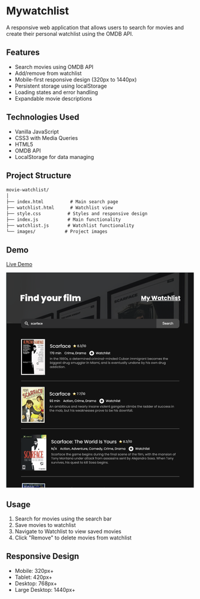 # Mywatchlist

A responsive web application that allows users to search for movies and create their personal watchlist using the OMDB API.

## Features

- Search movies using OMDB API
- Add/remove from watchlist
- Mobile-first responsive design (320px to 1440px)
- Persistent storage using localStorage
- Loading states and error handling
- Expandable movie descriptions

## Technologies Used

- Vanilla JavaScript
- CSS3 with Media Queries
- HTML5
- OMDB API
- LocalStorage for data managing

## Project Structure

```
movie-watchlist/
│
├── index.html          # Main search page
├── watchlist.html      # Watchlist view
├── style.css          # Styles and responsive design
├── index.js           # Main functionality
├── watchlist.js       # Watchlist functionality
└── images/           # Project images
```

## Demo

[Live Demo](your-demo-link) 

![Screenshot](images/scarface.png) 

## Usage

1. Search for movies using the search bar
2. Save movies to watchlist
3. Navigate to Watchlist to view saved movies
4. Click "Remove" to delete movies from watchlist

## Responsive Design

- Mobile: 320px+
- Tablet: 420px+
- Desktop: 768px+
- Large Desktop: 1440px+


